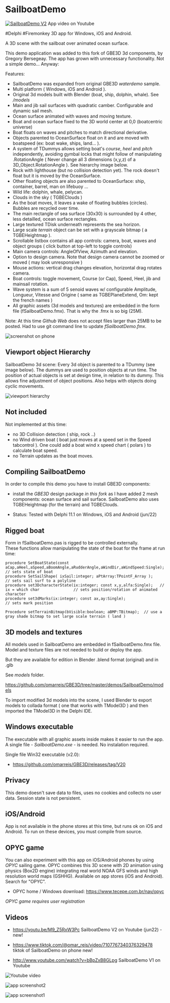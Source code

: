 # SailboatDemo

[![SailboatDemo V2](https://img.youtube.com/vi/M9_Z5RxW3Pc/0.jpg)](https://www.youtube.com/watch?v=M9_Z5RxW3Pc)
App video on Youtube

#Delphi #Firemonkey 3D app for Windows, iOS and Android.

A 3D scene with the sailboat over animated ocean surface.  

This demo application was added to this fork of GBE3D 3d components, by Gregory Bersegeay. 
The app has grown with unnecessary functionality. Not a simple demo... 
Anyway:

Features:
* SailboatDemo was expanded from original GBE3D *waterdemo* sample.
* Multi platform ( Windows, iOS and Android ).
* Original 3d models built with Blender (boat, ship, dolphin, whale). See */models* 
* Main and jib sail surfaces with quadratic camber. Configurable and dynamic sail mesh.
* Ocean surface animated with waves and moving texture. 
* Boat and ocean surface fixed to the 3D world center at 0,0 (boatcentric universe)   
* Boat floats on waves and pitches to match directional derivative.
* Objects parented to OceanSurface float on it and are moved with boatspeed (ex: boat wake, ships, land... ). 
* A system of TDummys allows setting boat's *course*, *heel* and *pitch* independently, avoiding gymbal locks that might follow of manipulating .RotationAngle ( Never change all 3 dimensions (x,y,z) of a 3D_Object.RotationAngle ). See hierarchy image below.
* Rock with lighthouse (but no collision detection yet). The rock doesn't float but it is moved by the OceanSurface.
* Other floating objects are also parented to OceanSurface: ship, container, barrel, man on lifebuoy ...
* Wild life: dolphin, whale, pelycan.
* Clouds in the sky ( TGBEClouds )
* As the boat moves, it leaves a wake of floating bubbles (circles). Bubbles are recycled over time.  
* The main rectangle of sea surface (30x30) is surrounded by 4 other, less detailled, ocean surface rectangles.  
* Large textured TDisk underneath represents the sea horizon.
* Large scale *terrain* object can be set with a grayscale bitmap ( a TGBEHeightmap ). 
* Scrollable listbox contains all app controls: camera, boat, waves and object groups ( click button at top-left to toggle controls) 
* Main camera controls: AngleOfView, Azimuth and elevation. 
* Option to design camera. Note that design camera cannot be zoomed or moved ( may look unresponsive )
* Mouse actions: vertical drag changes elevation, horizontal drag rotates camera.
* Boat controls: toggle movement, Course (or Cap), Speed, Heel, jib and mainsail rotation.
* Wave system is a sum of 5 senoid waves w/ configurable Amplitude, Longueur, Vitesse and Origine ( same as TGBEPlaneExtend, Om: kept the french names ) 
* All graphic assets (3d models and textures) are embedded in the form file (fSailboatDemo.fmx). That is why the .fmx is so big (25M). 
 
Note: At this time *Github Web* does not accept files larger than 25MB to be posted. Had to use git command line to update *fSailboatDemo.fmx*.

![screenshot on phone](SailboatDemo_on_phone.png)

## Viewport object Hierarchy

SailboatDemo 3d scene: Every 3d object is parented to a TDummy (see image below). The dummys are used to position objects at run time. The position of actual objects is set at design time, in relation to its dummy. This allows fine adjustment of object positions. Also helps with objects doing cyclic movements. 

![viewport hierarchy](SailboatDemo_obj_hierarchy.png)

## Not included

Not implemented at this time:

* no 3D Collision detection ( ship, rock ..)
* no Wind driven boat ( boat just moves at a speed set in the Speed tabcontrol ). One could add a boat wind x speed chart ( polars ) to calculate boat speed.
* no Terrain updates as the boat moves.

## Compiling SailboatDemo

In order to compile this demo you have to install GBE3D components:

* install the *GBE3D* design package *in this fork* as I have added 2 mesh components: ocean surface and sail surface. 
SailboatDemo also uses TGBEHeightmap (for the terrain) and TGBEClouds. 

* Status: Tested with Delphi 11.1 on Windows, iOS and Android (jun/22)

## Rigged boat

Form in fSailboatDemo.pas is rigged to be controlled externally.  
These functions allow manipulating the state of the boat for the frame at run time:

    procedure SetBoatState(const aCap,aHeel,aSpeed,aBoomAngle,aRudderAngle,aWindDir,aWindSpeed:Single);  // sets state of boat 
    procedure SetSailShape( ixSail:integer; aPtArray:TPointF_Array );                                    // sets sail surf to a polyline
    procedure set3DcharacterState(ix:integer; const x,y,alfa:Single);   // ix = which char               // sets position/rotation of animated character
    procedure set3dMarks(ix:integer; const ax,ay:Single);                                                // sets mark position 
    
    Procedure setTerrainBitmap(bVisible:boolean; aBMP:TBitmap);  // use a gray shade bitmap to set large scale terrain ( land )     
    
## 3D models and textures    

All models used in SailboatDemo are embedded in fSailboatDemo.fmx file. 
Model and texture files are not needed to build or deploy the app.

But they are available for edition in Blender .blend format  (original) and in .glb

See *models* folder.

https://github.com/omarreis/GBE3D/tree/master/demos/SailboatDemo/models

To import modified 3d models into the scene, I used Blender to export models to collada format ( one that works with TModel3D ) and then imported the TModel3D in the Delphi IDE.  

## Windows executable

The executable with all graphic assets inside makes it easier to run the app. 
A single file - *SailboatDemo.exe* - is needed. No instalation required.

Single file Win32 executable (v2.0):
*  https://github.com/omarreis/GBE3D/releases/tag/V20

## Privacy

This demo doesn't save data to files, uses no cookies and collects no user data.
Session state is not persistent.

## iOS/Android

App is not available in the phone stores at this time, but runs ok on iOS and Android.
To run on these devices, you must compile from source.

## OPYC game

You can also experiment with this app on iOS/Android phones by using *OPYC* sailing game. OPYC combines this 3D scene with 2D animation using physics (Box2D engine) integrating real world NOAA GFS winds and high resolution world maps (GSHHG). Available on app stores (iOS and Android). Search for "OPYC". 

* OPYC home / Windows download: https://www.tecepe.com.br/nav/opyc

*OPYC game requires user registration*

## Videos

* https://youtu.be/M9_Z5RxW3Pc   SailboatDemo V2 on Youtube (jun22) - new!

* https://www.tiktok.com/@omar_reis/video/7107767340376329478 tiktok of SailboatDemo on phone  new!

* http://www.youtube.com/watch?v=bBpZxB8GLpg   SailboatDemo V1 on Youtube


![Youtube video](https://img.youtube.com/vi/bBpZxB8GLpg/0.jpg) 

![app screenshot2](Screenshot2.png)

![app screenshot1](Screenshot1.png)

